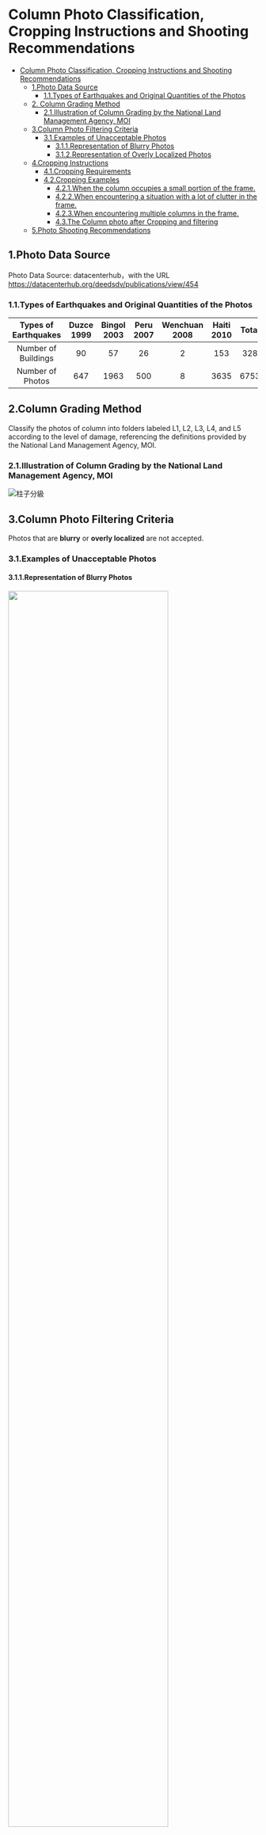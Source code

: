 # Column Photo Classification, Cropping Instructions and Shooting Recommendations
- [Column Photo Classification, Cropping Instructions and Shooting Recommendations](#Column-Photo-Classification,-Cropping-Instructions-and-Shooting-Recommendations)
  - [1.Photo Data Source](#1.Photo-Data-Source)
    - [1.1.Types of Earthquakes and Original Quantities of the Photos](#1.1.Types-of-Earthquakes-and-Original-Quantities-of-the-Photos)
  - [2. Column Grading Method](#2.Column-Grading-Method)
    - [2.1.Illustration of Column Grading by the National Land Management Agency, MOI](#2.1.Illustration-of-Column-Grading-by-the-National-Land-Management-Agency,-MOI)
  - [3.Column Photo Filtering Criteria](#3.Column-Photo-Filtering-Criteria)
    - [3.1.Examples of Unacceptable Photos](#3.1.Examples-of-Unacceptable-Photos)
      - [3.1.1.Representation of Blurry Photos](#3.1.1.Representation-of-Blurry-Photos)
      - [3.1.2.Representation of Overly Localized Photos](#3.1.2.Representation-of-Overly-Localized-Photos)
  - [4.Cropping Instructions](#4.Cropping-Instructions)
    - [4.1.Cropping Requirements](#4.1.Cropping-Requirements)
    - [4.2.Cropping Examples](#4.2.Cropping-Examples)
      - [4.2.1.When the column occupies a small portion of the frame.](#4.2.1.When-the-column-occupies-a-small-portion-of-the-frame.)
      - [4.2.2.When encountering a situation with a lot of clutter in the frame.](#4.2.2.When-encountering-a-situation-with-a-lot-of-clutter-in-the-frame.)
      - [4.2.3.When encountering multiple columns in the frame.](#4.2.3.When-encountering-multiple-columns-in-the-frame.)
      - [4.3.The Column photo after Cropping and filtering](#4.3.The-Column-photo-after-Cropping-and-filtering)
  - [5.Photo Shooting Recommendations](#5.Photo-Shooting-Recommendations)

## 1.Photo Data Source

Photo Data Source: datacenterhub，with the URL https://datacenterhub.org/deedsdv/publications/view/454


### 1.1.Types of Earthquakes and Original Quantities of the Photos

| Types of Earthquakes | Duzce 1999 | Bingol 2003 | Peru 2007 |Wenchuan 2008| Haiti 2010 |Total|
|  :----:  |    :---:   |    :---:    |   :---:   |    :---:   |    :---:    |:---:|
| Number of Buildings |  90        |    57       |    26     |      2      |     153      |328|
| Number of Photos |  647       |    1963     |    500    |      8      |     3635     |6753|

## 2.Column Grading Method
Classify the photos of column into folders labeled L1, L2, L3, L4, and L5 according to the level of damage, referencing the definitions provided by the National Land Management Agency, MOI.

### 2.1.Illustration of Column Grading by the National Land Management Agency, MOI

![柱子分級](./構件震損等級判定/柱子_eng.jpg "圖二")

## 3.Column Photo Filtering Criteria
Photos that are **blurry** or **overly localized** are not accepted.

### 3.1.Examples of Unacceptable Photos
#### 3.1.1.Representation of Blurry Photos

<img src="./柱子示意照/IMG_0377.jpg" width="80%" />

#### 3.1.2.Representation of Overly Localized Photos

<img src="./柱子示意照/P5130012.jpg" width="80%" />


<img src="./柱子示意照/P5150048.jpg" width="80%" />

<img src="./柱子示意照/A010_20-_20(17).jpg" width="80%" />



**The above photos are not use for training.**


## 4.Cropping Instructions

First, confirm the position of the column in the photo, and then use cropping to place the column in the exact center of the photo. Additionally, try to minimize the impact of other clutter on the composition of the image.

### 4.1.Cropping Requirements

- Ensure that the entire column is **centered** in the photo.

- Maintain a certain distance from the column when shooting, aiming to include both the **top and bottom of the column** as much as possible.

- Strive to have the column occupy more than **50%** of the entire picture.

- Remove background noise and avoid including other clutter in the photo.

### 4.2.Cropping Examples

#### 4.2.1.When the column occupies a small portion of the frame.

<img src="./柱子裁切方式/圖1_eng.jpg" width="100%" />


#### 4.2.2.When encountering a situation with a lot of clutter in the frame.

<img src="./柱子裁切方式/圖2_eng.jpg" width="100%" />


#### 4.2.3.When encountering multiple columns in the frame.

<img src="./柱子裁切方式/圖3_eng.jpg" width="100%" />


#### 4.3.The Column photo after Cropping and filtering
|Damage Grade|Column Photo Count|
|---|---|
|L1|185|
|L2|292|
|L3|253|
|L4|202|
|L5|368|
|Total|1300|


## 5.Photo Shooting Recommendations
According to professional advice, the key points for photographing columns are as follows:

- **Ensure Centering**: Make sure the column is centered in the frame when shooting.
- **Cover Top and Bottom**: It's preferable for the photo to include both the top and bottom of the column.
- **Column Proportion**: The column should occupy more than 50% of the photo.
- **Avoid Clutter**: Minimize distracting elements in the background and focus the lens on the column itself.

